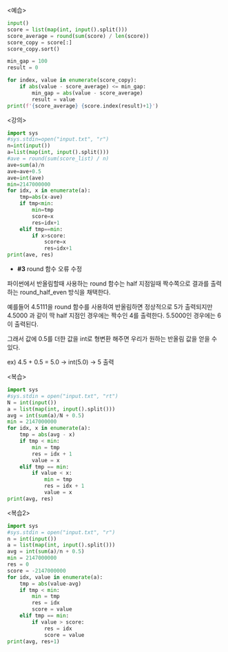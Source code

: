 <예습>

```python
input()
score = list(map(int, input().split()))
score_average = round(sum(score) / len(score))
score_copy = score[:]
score_copy.sort()

min_gap = 100
result = 0

for index, value in enumerate(score_copy):
    if abs(value - score_average) <= min_gap:
        min_gap = abs(value - score_average)
        result = value
print(f'{score_average} {score.index(result)+1}')
```

<강의>

```python
import sys
#sys.stdin=open("input.txt", "r")
n=int(input())
a=list(map(int, input().split()))
#ave = round(sum(score_list) / n)
ave=sum(a)/n
ave=ave+0.5
ave=int(ave)
min=2147000000
for idx, x in enumerate(a):
    tmp=abs(x-ave)
    if tmp<min:
        min=tmp
        score=x
        res=idx+1
    elif tmp==min:
        if x>score:
            score=x
            res=idx+1
print(ave, res)
```

- **#3** round 함수 오류 수정

파이썬에서 반올림할때 사용하는 round 함수는 half 지점일때 짝수쪽으로 결과를 출력하는 round_half_even 방식을 채택한다.

예를들어 4.5111을 round 함수를 사용하여 반올림하면 정상적으로 5가 출력되지만 4.5000 과 같이 딱 half 지점인 경우에는 짝수인 4를 출력한다. 5.5000인 경우에는 6이 출력된다.

그래서 값에 0.5를 더한 값을 int로 형변환 해주면 우리가 원하는 반올림 값을 얻을 수 있다.

ex) 4.5 + 0.5 = 5.0 → int(5.0) → 5 출력

<복습>

```python
import sys
#sys.stdin = open("input.txt", "rt")
N = int(input())
a = list(map(int, input().split()))
avg = int(sum(a)/N + 0.5)
min = 2147000000
for idx, x in enumerate(a):
    tmp = abs(avg - x)
    if tmp < min:
        min = tmp
        res = idx + 1
        value = x
    elif tmp == min:
        if value < x:
            min = tmp
            res = idx + 1
            value = x
print(avg, res)
```

<복습2>

```python
import sys
#sys.stdin = open("input.txt", "r")
n = int(input())
a = list(map(int, input().split()))
avg = int(sum(a)/n + 0.5)
min = 2147000000
res = 0
score = -2147000000
for idx, value in enumerate(a):
    tmp = abs(value-avg)
    if tmp < min:
        min = tmp
        res = idx
        score = value
    elif tmp == min:
        if value > score:
            res = idx
            score = value
print(avg, res+1)
```
